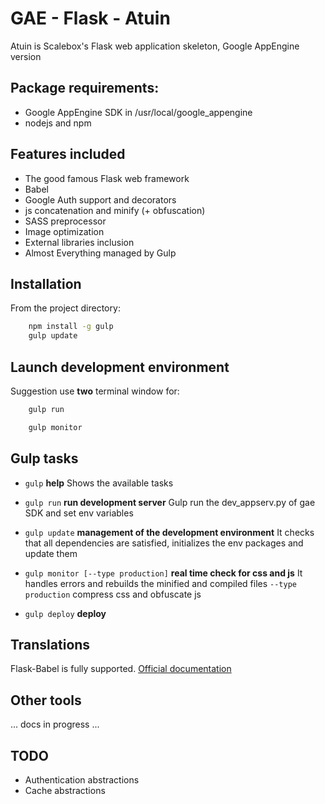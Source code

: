 # GAE - Flask - Atuin

Atuin is Scalebox's Flask web application skeleton, Google AppEngine version

## Package requirements:

 - Google AppEngine SDK in /usr/local/google_appengine
 - nodejs and npm

## Features included

 - The good famous Flask web framework
 - Babel
 - Google Auth support and decorators
 - js concatenation and minify (+ obfuscation)
 - SASS preprocessor
 - Image optimization
 - External libraries inclusion
 - Almost Everything managed by Gulp

## Installation

From the project directory:

```bash
	npm install -g gulp
	gulp update
```

## Launch development environment

Suggestion use **two** terminal window for:
```bash
    gulp run
```
```bash
    gulp monitor
```

## Gulp tasks

 - `gulp`
   **help**
   Shows the available tasks

 - `gulp run`
   **run development server**
   Gulp run the dev_appserv.py of gae SDK and set env variables

 - `gulp update`
    **management of the development environment**
    It checks that all dependencies are satisfied, initializes the env packages and update them

 - `gulp monitor [--type production]`
	**real time check for css and js**
	It handles errors and rebuilds the minified and compiled files
	`--type production` compress css and obfuscate js

 - `gulp deploy`
   **deploy**

## Translations

Flask-Babel is fully supported. [Official documentation](http://pythonhosted.org/Flask-Babel/)


## Other tools

... docs in progress ...


## TODO

 * Authentication abstractions
 * Cache abstractions
